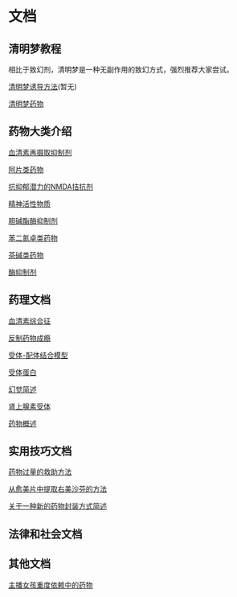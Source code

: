 <!-- ### 杂谈包含了本wiki内容最复杂的内容，同时包含了一大部分wiki的非对单一物质的介绍等内容 -->
# 文档

## 清明梦教程

相比于致幻剂，清明梦是一种无副作用的致幻方式，强烈推荐大家尝试。

[清明梦诱导方法](./../文档/清明梦诱导方法.md)(暂无)

[清明梦药物](./../文档/清明梦药物.md)

## 药物大类介绍
[血清素再摄取抑制剂](https://github.com/SalviaSWC/FreeODwiki/blob/main/%E6%96%87%E6%A1%A3/%E8%A1%80%E6%B8%85%E7%B4%A0%E5%86%8D%E6%91%84%E5%8F%96%E6%8A%91%E5%88%B6%E5%89%82.md "血清素再摄取抑制剂")

[阿片类药物](https://github.com/SalviaSWC/FreeODwiki/blob/main/%E6%96%87%E6%A1%A3/%E9%98%BF%E7%89%87%E7%B1%BB%E8%8D%AF%E7%89%A9 "阿片类药物")

[抗抑郁潜力的NMDA拮抗剂](https://github.com/SalviaSWC/FreeODwiki/blob/main/%E6%96%87%E6%A1%A3/%E6%8A%97%E6%8A%91%E9%83%81%E6%BD%9C%E5%8A%9B%E7%9A%84NMDA%E6%8B%AE%E6%8A%97%E5%89%82.md "抗抑郁潜力的NMDA拮抗剂")

[精神活性物质](https://github.com/SalviaSWC/FreeODwiki/blob/main/%E6%96%87%E6%A1%A3/%E7%B2%BE%E7%A5%9E%E6%B4%BB%E6%80%A7%E7%89%A9%E8%B4%A8%E7%9A%84%E5%88%86%E7%B1%BB.md "精神活性物质")

[胆碱酯酶抑制剂](https://github.com/SalviaSWC/FreeODwiki/blob/main/%E6%96%87%E6%A1%A3/%E8%83%86%E7%A2%B1%E9%85%AF%E9%85%B6%E6%8A%91%E5%88%B6%E5%89%82(ChEI).md "胆碱酯酶抑制剂")

[苯二氮卓类药物](https://github.com/SalviaSWC/FreeODwiki/blob/main/%E6%96%87%E6%A1%A3/%E8%8B%AF%E4%BA%8C%E6%B0%AE%E5%8D%93%E7%B1%BB%E8%8D%AF%E7%89%A9.md "苯二氮卓类药物")

[茶碱类药物](https://github.com/SalviaSWC/FreeODwiki/blob/main/%E6%96%87%E6%A1%A3/%E8%8C%B6%E7%A2%B1%E7%B1%BB%E8%8D%AF%E7%89%A9.md "茶碱类药物")

[酶抑制剂](https://github.com/SalviaSWC/FreeODwiki/blob/main/%E6%96%87%E6%A1%A3/%E9%85%B6%E6%8A%91%E5%88%B6%E5%89%82.md "酶抑制剂")
## 药理文档
[血清素综合征](https://github.com/SalviaSWC/FreeODwiki/blob/main/%E6%96%87%E6%A1%A3/%E8%A1%80%E6%B8%85%E7%B4%A0%E7%BB%BC%E5%90%88%E5%BE%81 "血清素综合征")

[反制药物成瘾](https://github.com/SalviaSWC/FreeODwiki/blob/main/%E6%96%87%E6%A1%A3/%E5%8F%8D%E5%88%B6%E8%8D%AF%E7%89%A9%E6%88%90%E7%98%BE.md "反制药物成瘾")

[受体-配体结合模型](https://github.com/SalviaSWC/FreeODwiki/blob/main/%E6%96%87%E6%A1%A3/%E5%8F%97%E4%BD%93-%E9%85%8D%E4%BD%93%E7%BB%93%E5%90%88%E6%A8%A1%E5%9E%8B.md "受体-配体结合模型")

[受体蛋白](https://github.com/SalviaSWC/FreeODwiki/blob/main/%E6%96%87%E6%A1%A3/%E5%8F%97%E4%BD%93%E8%9B%8B%E7%99%BD.md "受体蛋白")

[幻觉简述](https://github.com/SalviaSWC/FreeODwiki/blob/main/%E6%96%87%E6%A1%A3/%E5%B9%BB%E8%A7%89%E7%AE%80%E8%BF%B0.md "幻觉简述")

[肾上腺素受体](https://github.com/SalviaSWC/FreeODwiki/blob/main/%E6%96%87%E6%A1%A3/%E8%82%BE%E4%B8%8A%E8%85%BA%E7%B4%A0%E5%8F%97%E4%BD%93.md "肾上腺素受体")

[药物概述](https://github.com/SalviaSWC/FreeODwiki/blob/main/%E6%96%87%E6%A1%A3/%E8%8D%AF%E7%89%A9%E6%A6%82%E8%BF%B0.md "药物概述")
## 实用技巧文档
[药物过量的救助方法](https://github.com/SalviaSWC/FreeODwiki/blob/main/%E6%96%87%E6%A1%A3/%E8%8D%AF%E7%89%A9%E8%BF%87%E9%87%8F%E7%9A%84%E6%95%91%E5%8A%A9%E6%96%B9%E6%B3%95.md "药物过量的救助方法")

[从愈美片中提取右美沙芬的方法](https://github.com/SalviaSWC/FreeODwiki/blob/main/%E6%96%87%E6%A1%A3/%E4%BB%8E%E6%84%88%E7%BE%8E%E7%89%87%E4%B8%AD%E6%8F%90%E5%8F%96%E5%8F%B3%E7%BE%8E%E6%B2%99%E8%8A%AC%E7%9A%84%E6%96%B9%E6%B3%95.md "从愈美片中提取右美沙芬的方法")

[关于一种新的药物封装方式简述](https://github.com/SalviaSWC/FreeODwiki/blob/main/%E6%96%87%E6%A1%A3/%E5%85%B3%E4%BA%8E%E4%B8%80%E7%A7%8D%E6%96%B0%E7%9A%84%E8%8D%AF%E7%89%A9%E5%B0%81%E8%A3%85%E6%96%B9%E5%BC%8F%E7%AE%80%E8%BF%B0.md "关于一种新的药物封装方式简述")
## 法律和社会文档

## 其他文档
[主播女孩重度依赖中的药物](https://github.com/SalviaSWC/FreeODwiki/blob/main/%E6%96%87%E6%A1%A3/%E3%80%8A%E4%B8%BB%E6%92%AD%E5%A5%B3%E5%AD%A9%E9%87%8D%E5%BA%A6%E4%BE%9D%E8%B5%96%E3%80%8B%E4%B8%AD%E7%9A%84%E8%8D%AF%E7%89%A9.md "《主播女孩重度依赖》中的药物")

